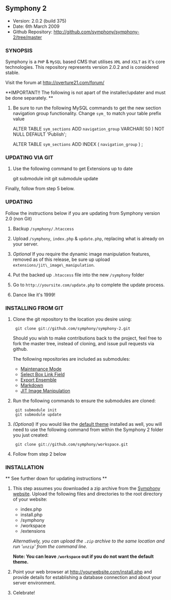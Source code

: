 ## Symphony 2 ##

- Version: 2.0.2 (build 375)
- Date: 6th March 2009
- Github Repository: <http://github.com/symphony/symphony-2/tree/master>


### SYNOPSIS

Symphony is a `PHP` & `MySQL` based CMS that utilises `XML` and `XSLT` as it's core 
technologies. This repository represents version 2.0.2 and is considered stable.

Visit the forum at <http://overture21.com/forum/>


**IMPORTANT!! The following is not apart of the installer/updater and must be done separately. **

1. Be sure to run the following MySQL commands to get the new section navigation group functionality. Change `sym_` to match your table prefix value

	ALTER TABLE  `sym_sections` ADD  `navigation_group` VARCHAR( 50 ) NOT NULL DEFAULT  'Publish';
	
	ALTER TABLE  `sym_sections` ADD INDEX (  `navigation_group` ) ;



### UPDATING VIA GIT

1. Use the following command to get Extensions up to date

	git submodule init
	git submodule update

Finally, follow from step 5 below.


### UPDATING

Follow the instructions below if you are updating from Symphony version 2.0 (non Git)

1. Backup `/symphony/.htaccess`

2. Upload `/symphony`, `index.php` & `update.php`, replacing what is already on your server.

3. _Optional_ If you require the dynamic image manipulation features, removed as of this
release, be sure up upload `extensions/jit\_image\_manipulation`.

4. Put the backed up `.htaccess` file into the new `/symphony` folder

5. Go to `http://yoursite.com/update.php` to complete the update process.

6. Dance like it's 1999!


### INSTALLING FROM GIT

1. Clone the git repository to the location you desire using:

		git clone git://github.com/symphony/symphony-2.git
		
	Should you wish to make contributions back to the project, feel free to fork the
	master tree, instead of cloning, and issue pull requests via github.


	The following repositories are included as submodules:

	- [Maintenance Mode](http://github.com/pointybeard/maintenance_mode)
	- [Select Box Link Field](http://github.com/pointybeard/selectbox_link_field)
	- [Export Ensemble](http://github.com/pointybeard/export_ensemble)
	- [Markdown](http://github.com/pointybeard/markdown)
	- [JIT Image Manipulation](http://github.com/pointybeard/jit_image_manipulation)

3. Run the following commands to ensure the submodules are cloned:

		git submodule init
		git submodule update
		

4. _(Optional)_ If you would like the [default theme](http://github.com/symphony/workspace/tree) installed as well, 
you will need to use the following command from within the Symphony 2 folder you just created:

		git clone git://github.com/symphony/workspace.git
		

5. Follow from step 2 below


### INSTALLATION

** See further down for updating instructions **

1. This step assumes you downloaded a zip archive from the [Symphony website](http://symphony21.com). 
Upload the following files and directories to the root directory of your website:

	- index.php
	- install.php
	- /symphony
	- /workspace
	- /extensions

   _Alternatively, you can upload the `.zip` archive to the same location and
   run '`unzip`' from the command line._
	
   **Note: You can leave `/workspace` out if you do not want the default theme.**

2. Point your web browser at <http://yourwebsite.com/install.php> and provide
   details for establishing a database connection and about your server
   environment.

3. Celebrate!
